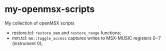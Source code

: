 # my-openmsx-scripts
My collection of openMSX scripts

* restore.tcl: `restore_mem` and `restore_range` functions;
* mm.tcl: `mm::toggle_access` captures writes to MSX-MUSIC registers $0-$7 (instrument 0);
